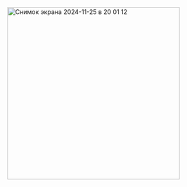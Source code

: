 <img width="392" alt="Снимок экрана 2024-11-25 в 20 01 12" src="https://github.com/user-attachments/assets/288b1e96-d5d3-44a6-a2e4-7a4bcd5e8a87">

